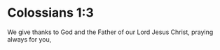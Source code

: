 # Colossians 1:3

We give thanks to God and the Father of our Lord Jesus Christ, praying always for you,